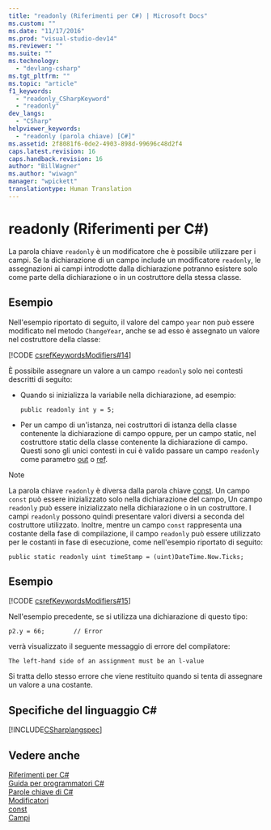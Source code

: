 ```yaml
---
title: "readonly (Riferimenti per C#) | Microsoft Docs"
ms.custom: ""
ms.date: "11/17/2016"
ms.prod: "visual-studio-dev14"
ms.reviewer: ""
ms.suite: ""
ms.technology: 
  - "devlang-csharp"
ms.tgt_pltfrm: ""
ms.topic: "article"
f1_keywords: 
  - "readonly_CSharpKeyword"
  - "readonly"
dev_langs: 
  - "CSharp"
helpviewer_keywords: 
  - "readonly (parola chiave) [C#]"
ms.assetid: 2f8081f6-0de2-4903-898d-99696c48d2f4
caps.latest.revision: 16
caps.handback.revision: 16
author: "BillWagner"
ms.author: "wiwagn"
manager: "wpickett"
translationtype: Human Translation
---
```

# readonly (Riferimenti per C#)
La parola chiave `readonly` è un modificatore che è possibile utilizzare per i campi.  Se la dichiarazione di un campo include un modificatore `readonly`, le assegnazioni ai campi introdotte dalla dichiarazione potranno esistere solo come parte della dichiarazione o in un costruttore della stessa classe.  
  
## Esempio  
 Nell'esempio riportato di seguito, il valore del campo `year` non può essere modificato nel metodo `ChangeYear`, anche se ad esso è assegnato un valore nel costruttore della classe:  
  
 [!CODE [csrefKeywordsModifiers#14](../CodeSnippet/VS_Snippets_VBCSharp/csrefKeywordsModifiers#14)]  
  
 È possibile assegnare un valore a un campo `readonly` solo nei contesti descritti di seguito:  
  
-   Quando si inizializza la variabile nella dichiarazione, ad esempio:  
  
    ```  
    public readonly int y = 5;  
    ```  
  
-   Per un campo di un'istanza, nei costruttori di istanza della classe contenente la dichiarazione di campo oppure, per un campo static, nel costruttore static della classe contenente la dichiarazione di campo.  Questi sono gli unici contesti in cui è valido passare un campo `readonly` come parametro [out](../../../csharp/language-reference/keywords/out.md) o [ref](../../../csharp/language-reference/keywords/ref.md).  
  
> [!NOTE]
>  La parola chiave `readonly` è diversa dalla parola chiave [const](../../../csharp/language-reference/keywords/const.md).  Un campo `const` può essere inizializzato solo nella dichiarazione del campo,  Un campo `readonly` può essere inizializzato nella dichiarazione o in un costruttore.  I campi `readonly` possono quindi presentare valori diversi a seconda del costruttore utilizzato.  Inoltre, mentre un campo `const` rappresenta una costante della fase di compilazione, il campo `readonly` può essere utilizzato per le costanti in fase di esecuzione, come nell'esempio riportato di seguito:  
  
```  
public static readonly uint timeStamp = (uint)DateTime.Now.Ticks;  
```  
  
## Esempio  
 [!CODE [csrefKeywordsModifiers#15](../CodeSnippet/VS_Snippets_VBCSharp/csrefKeywordsModifiers#15)]  
  
 Nell'esempio precedente, se si utilizza una dichiarazione di questo tipo:  
  
 `p2.y = 66;        // Error`  
  
 verrà visualizzato il seguente messaggio di errore del compilatore:  
  
 `The left-hand side of an assignment must be an l-value`  
  
 Si tratta dello stesso errore che viene restituito quando si tenta di assegnare un valore a una costante.  
  
## Specifiche del linguaggio C\#  
 [!INCLUDE[CSharplangspec](../../../csharp/language-reference/keywords/includes/csharplangspec_md.md)]  
  
## Vedere anche  
 [Riferimenti per C\#](../../../csharp/language-reference/index.md)   
 [Guida per programmatori C\#](../../../csharp/programming-guide/index.md)   
 [Parole chiave di C\#](../../../csharp/language-reference/keywords/index.md)   
 [Modificatori](../../../csharp/language-reference/keywords/modifiers.md)   
 [const](../../../csharp/language-reference/keywords/const.md)   
 [Campi](../../../csharp/programming-guide/classes-and-structs/fields.md)
